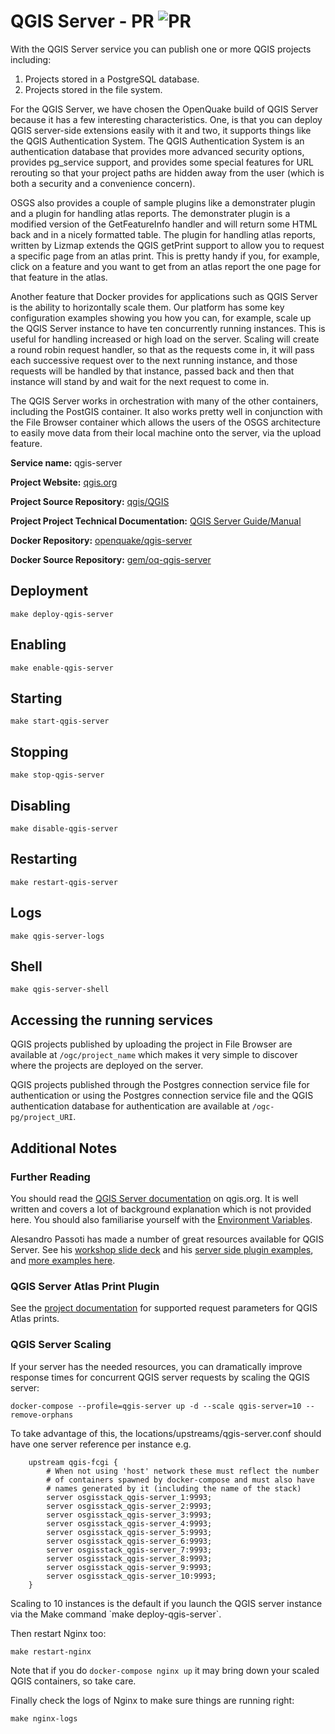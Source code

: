 # QGIS Server - PR ![PR](https://img.shields.io/badge/pr-green?style=for-the-badge)

With the QGIS Server service you can publish one or more QGIS projects including: 

1. Projects stored in a PostgreSQL database.
2. Projects stored in the file system.

For the QGIS Server, we have chosen the OpenQuake build of QGIS Server because it has a few interesting characteristics. One, is that you can deploy QGIS server-side extensions easily with it and two, it supports things like the QGIS Authentication System. The QGIS Authentication System is an authentication database that provides more advanced security options, provides pg_service support, and provides some special features for URL rerouting so that your project paths are hidden away from the user (which is both a security and a convenience concern).

OSGS also provides a couple of sample plugins like a demonstrater plugin and a plugin for handling atlas reports. The demonstrater plugin is a modified version of the GetFeatureInfo handler and will return some HTML back and in a nicely formatted table. The plugin for handling atlas reports, written by Lizmap extends the QGIS getPrint support to allow you to request a specific page from an atlas print. This is pretty handy if you, for example, click on a feature and you want to get from an atlas report the one page for that feature in the atlas.

Another feature that Docker provides for applications such as QGIS Server is the ability to horizontally scale them. Our platform has some key configuration examples showing you how you can, for example, scale up the QGIS Server instance to have ten concurrently running instances. This is useful for handling increased or high load on the server. Scaling will create a round robin request handler, so that as the requests come in, it will pass each successive request over to the next running instance, and those requests will be handled by that instance, passed back and then that instance will stand by and wait for the next request to come in.

The QGIS Server works in orchestration with many of the other containers, including the PostGIS container. It also works pretty well in conjunction with the File Browser container which allows the users of the OSGS architecture to easily move data from their local machine onto the server, via the upload feature.

**Service name:** qgis-server

**Project Website:** [qgis.org](https://qgis.org/)

**Project Source Repository:** [qgis/QGIS](https://github.com/qgis/QGIS)

**Project Project Technical Documentation:** [QGIS Server Guide/Manual](https://docs.qgis.org/3.22/en/docs/server_manual/index.html#)

**Docker Repository:** [openquake/qgis-server](https://hub.docker.com/r/openquake/qgis-server)

**Docker Source Repository:** [gem/oq-qgis-server](https://github.com/gem/oq-qgis-server/)

## Deployment

```
make deploy-qgis-server
```

## Enabling

```
make enable-qgis-server
```

## Starting

```
make start-qgis-server
```

## Stopping

```
make stop-qgis-server
```

## Disabling

```
make disable-qgis-server
```

## Restarting

```
make restart-qgis-server
```

## Logs

```
make qgis-server-logs
```

## Shell

```
make qgis-server-shell
```

## Accessing the running services

QGIS projects published by uploading the project in File Browser are available at `/ogc/project_name` which makes it very simple to discover where the projects are deployed on the server.

QGIS projects published through the Postgres connection service file for authentication or using the Postgres connection service file and the QGIS authentication database for authentication  are available at `/ogc-pg/project_URI`.

## Additional Notes

### Further Reading

You should read the [QGIS Server documentation](https://docs.qgis.org/3.22/en/docs/server_manual/getting_started.html#) on qgis.org. It is well written and covers a lot of background explanation which is not provided here. You should also familiarise yourself with the [Environment Variables](https://docs.qgis.org/3.22/en/docs/server_manual/config.html#environment-variables).

Alesandro Passoti has made a number of great resources available for QGIS Server. See his [workshop slide deck](http://www.itopen.it/bulk/FOSS4G-IT-2020/#/presentation-title) and his [server side plugin examples](https://github.com/elpaso/qgis3-server-vagrant/tree/master/resources/web/plugins), and [more examples here](https://github.com/elpaso/qgis-helloserver).

### QGIS Server Atlas Print Plugin

See the [project documentation](https://github.com/3liz/qgis-atlasprint/blob/master/atlasprint/README.md#api) for supported request parameters for QGIS Atlas prints.

### QGIS Server Scaling

If your server has the needed resources, you can dramatically improve response times for concurrent
QGIS server requests by scaling the QGIS server:

```
docker-compose --profile=qgis-server up -d --scale qgis-server=10 --remove-orphans

```

To take advantage of this, the locations/upstreams/qgis-server.conf should have one
server reference per instance e.g.

```
    upstream qgis-fcgi {
        # When not using 'host' network these must reflect the number
        # of containers spawned by docker-compose and must also have
        # names generated by it (including the name of the stack)
        server osgisstack_qgis-server_1:9993;
        server osgisstack_qgis-server_2:9993;
        server osgisstack_qgis-server_3:9993;
        server osgisstack_qgis-server_4:9993;
        server osgisstack_qgis-server_5:9993;
        server osgisstack_qgis-server_6:9993;
        server osgisstack_qgis-server_7:9993;
        server osgisstack_qgis-server_8:9993;
        server osgisstack_qgis-server_9:9993;
        server osgisstack_qgis-server_10:9993;
    }
```

<div class="admonition note">
Scaling to 10 instances is the default if you launch the QGIS server instance via the Make command `make deploy-qgis-server`.
</div>

Then restart Nginx too:

```
make restart-nginx
```

Note that if you do `docker-compose nginx up` it may bring down your scaled QGIS containers, so take care.

Finally check the logs of Nginx to make sure things are running right:

```
make nginx-logs
```

